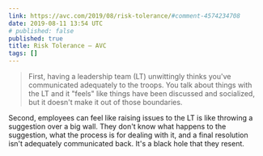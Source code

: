 ```yaml
---
link: https://avc.com/2019/08/risk-tolerance/#comment-4574234708
date: 2019-08-11 13:54 UTC
# published: false
published: true
title: Risk Tolerance – AVC
tags: []
---
```


> First, having a leadership team (LT) unwittingly thinks you've communicated adequately to the troops. You talk about things with the LT and it "feels" like things have been discussed and socialized, but it doesn't make it out of those boundaries.

Second, employees can feel like raising issues to the LT is like throwing a suggestion over a big wall. They don't know what happens to the suggestion, what the process is for dealing with it, and a final resolution isn't adequately communicated back. It's a black hole that they resent.
